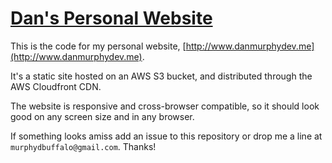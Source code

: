 # [Dan's Personal Website](http://www.danmurphydev.me)

This is the code for my personal website, [http://www.danmurphydev.me](http://www.danmurphydev.me).

It's a static site hosted on an AWS S3 bucket, and distributed through the AWS Cloudfront CDN.

The website is responsive and cross-browser compatible, so it should look good on any screen size and in any browser.

If something looks amiss add an issue to this repository or drop me a line at `murphydbuffalo@gmail.com`. Thanks!
